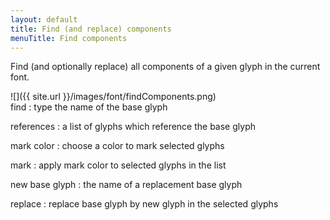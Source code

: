 ```yaml
---
layout: default
title: Find (and replace) components
menuTitle: Find components
---
```


Find (and optionally replace) all components of a given glyph in the current font.

<div class='row'>

<div class='col' markdown='1'>
![]({{ site.url }}/images/font/findComponents.png)
</div>

<div class='col' markdown='1'>
find
: type the name of the base glyph

references
: a list of glyphs which reference the base glyph

mark color
: choose a color to mark selected glyphs

mark
: apply mark color to selected glyphs in the list

new base glyph
: the name of a replacement base glyph

replace
: replace base glyph by new glyph in the selected glyphs
</div>

</div>
